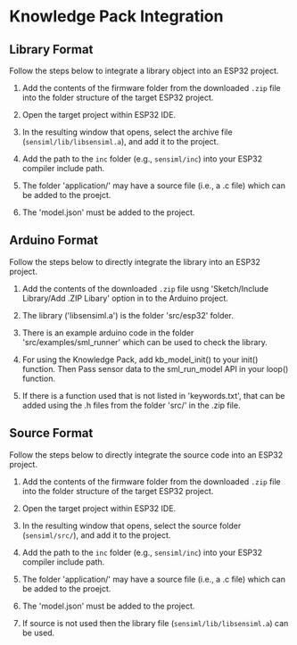 # Knowledge Pack Integration

## Library Format
Follow the steps below to integrate a library object into an ESP32 project.

1. Add the contents of the firmware folder from the downloaded `.zip` file into the folder
   structure of the target ESP32 project.

2. Open the target project within ESP32 IDE.

3. In the resulting window that opens, select the archive file (`sensiml/lib/libsensiml.a`), 
   and add it to the project.

4. Add the path to the `inc` folder (e.g., `sensiml/inc`) into your ESP32 compiler include path.

5. The folder 'application/' may have a source file (i.e., a .c file) which can be added to the 
   proejct.

6. The 'model.json' must be added to the project.

## Arduino Format
Follow the steps below to directly integrate the library into an ESP32 project.

1. Add the contents of the downloaded `.zip` file usng 'Sketch/Include Library/Add .ZIP Libary'
   option in to the Arduino project.

2. The library ('libsensiml.a') is the folder 'src/esp32' folder.

3. There is an example arduino code in the folder 'src/examples/sml_runner' which can be used 
   to check the library.

4. For using the Knowledge Pack,  add kb_model_init() to your init() function.
   Then Pass sensor data to the sml_run_model API in your loop() function.

6. If there is a function used that is not listed in 'keywords.txt', that can be added using 
   the .h files from the folder 'src/' in the .zip file.

## Source Format
Follow the steps below to directly integrate the source code into an ESP32 project.

1. Add the contents of the firmware folder from the downloaded `.zip` file into the folder
   structure of the target ESP32 project.

2. Open the target project within ESP32 IDE.

3. In the resulting window that opens, select the source folder (`sensiml/src/`), and add 
   it to the project.

4. Add the path to the `inc` folder (e.g., `sensiml/inc`) into your ESP32 compiler include path.

5. The folder 'application/' may have a source file (i.e., a .c file) which can be added to the 
   proejct.

6. The 'model.json' must be added to the project.

7. If source is not used then the library file (`sensiml/lib/libsensiml.a`) can be used.


